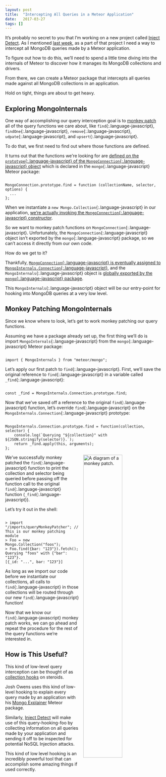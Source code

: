 ```yaml
---
layout: post
title:  "Intercepting All Queries in a Meteor Application"
date:   2017-03-27
tags: []
---
```


It’s probably no secret to you that I’m working on a new project called [Inject Detect](http://www.injectdetect.com/). As I mentioned [last week](http://www.east5th.co/blog/2017/03/20/how-am-i-building-inject-detect/), as a part of that project I need a way to intercept all MongoDB queries made by a Meteor application.

To figure out how to do this, we’ll need to spend a little time diving into the internals of Meteor to discover how it manages its MongoDB collections and drivers.

From there, we can create a Meteor package that intercepts all queries made against all MongoDB collections in an application.

Hold on tight, things are about to get heavy.

## Exploring MongoInternals

One way of accomplishing our query interception goal is to [monkey patch](http://stackoverflow.com/questions/5626193/what-is-a-monkey-patch) all of the query functions we care about, like `find`{:.language-javascript}, `findOne`{:.language-javascript}, `remove`{:.language-javascript}, `udpate`{:.language-javascript}, and `upsert`{:.language-javascript}.

To do that, we first need to find out where those functions are defined.

It turns out that the functions we're looking for are [defined on the `prototype`{:.language-javascript} of the `MongoConnection`{:.language-javascript} object](https://github.com/meteor/meteor/blob/d93c021c896029d774ccecc7241ff20ec4045568/packages/mongo/mongo_driver.js#L771-L815) which is declared in the `mongo`{:.language-javascript} Meteor package:

<pre class='language-javascript'><code class='language-javascript'>
MongoConnection.prototype.find = function (collectionName, selector, options) {
  ...
};
</code></pre>

When we instantiate a `new Mongo.Collection`{:.language-javascript} in our application, [we’re actually invoking the `MongoConnection`{:.language-javascript} constructor](https://github.com/meteor/meteor/blob/87681c8f166641c6c3e34958032a5a070aa2d11a/packages/mongo/remote_collection_driver.js#L4).

So we want to monkey patch functions on `MongoConnection`{:.language-javascript}. Unfortunately, the `MongoConnection`{:.language-javascript} object isn’t exported by the `mongo`{:.language-javascript} package, so we can’t access it directly from our own code.

How do we get to it?

Thankfully, [`MongoConnection`{:.language-javascript} is eventually assigned to `MongoInternals.Connection`{:.language-javascript}](https://github.com/meteor/meteor/blob/d93c021c896029d774ccecc7241ff20ec4045568/packages/mongo/mongo_driver.js#L1377), and the `MongoInternals`{:.language-javascript} object is [globally exported by the `mongo`{:.language-javascript} package](https://github.com/meteor/meteor/blob/d93c021c896029d774ccecc7241ff20ec4045568/packages/mongo/package.js#L65).

This `MongoInternals`{:.language-javascript} object will be our entry-point for hooking into MongoDB queries at a very low level.

## Monkey Patching MongoInternals

Since we know where to look, let’s get to work monkey patching our query functions.

Assuming we have a package already set up, the first thing we’ll do is import `MongoInternals`{:.language-javascript} from the `mongo`{:.language-javascript} Meteor package:

<pre class='language-javascript'><code class='language-javascript'>
import { MongoInternals } from "meteor/mongo";
</code></pre>

Let’s apply our first patch to `find`{:.language-javascript}. First, we’ll save the original reference to `find`{:.language-javascript} in a variable called `_find`{:.language-javascript}:

<pre class='language-javascript'><code class='language-javascript'>
const _find = MongoInternals.Connection.prototype.find;
</code></pre>

Now that we’ve saved off a reference to the original `find`{:.language-javascript} function, let’s override `find`{:.language-javascript} on the `MongoInternals.Connection`{:.language-javascript} prototype:

<pre class='language-javascript'><code class='language-javascript'>
MongoInternals.Connection.prototype.find = function(collection, selector) {
    console.log(`Querying "${collection}" with ${JSON.stringify(selector)}.`);
    return _find.apply(this, arguments);
};
</code></pre>

<img src="https://s3-us-west-1.amazonaws.com/www.east5th.co/img/monkeypatch.png" style="float: right; width: 50%; margin: 0 0 0 1em;" alt="A diagram of a monkey patch.">

We’ve successfully monkey patched the `find`{:.language-javascript} function to print the collection and selector being queried before passing off the function call to the original `find`{:.language-javascript} function (`_find`{:.language-javascript}).

Let’s try it out in the shell:

<pre class='language-javascript'><code class='language-javascript'>
> import "/imports/queryMonkeyPatcher"; // This is our monkey patching module
> Foo = new Mongo.Collection("foos");
> Foo.find({bar: "123"}).fetch();
Querying "foos" with {"bar": "123"}.
[{_id: "...", bar: "123"}]
</code></pre>

As long as we import our code before we instantiate our collections, all calls to `find`{:.language-javascript} in those collections will be routed through our new `find`{:.language-javascript} function!

Now that we know our `find`{:.language-javascript} monkey patch works, we can go ahead and repeat the procedure for the rest of the query functions we’re interested in.

## How is This Useful?

This kind of low-level query interception can be thought of as [collection hooks](https://github.com/matb33/meteor-collection-hooks) on steroids.

Josh Owens uses this kind of low-level hooking to explain every query made by an application with his [Mongo Explainer](https://github.com/queso/mongo-explainer/) Meteor package.

Similarly, [Inject Detect](http://www.injectdetect.com/) will make use of this query-hooking-foo by collecting information on all queries made by your application and sending it off to be inspected for potential NoSQL Injection attacks.

This kind of low level hooking is an incredibly powerful tool that can accomplish some amazing things if used correctly.
